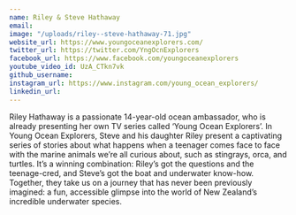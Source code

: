 ```yaml
---
name: Riley & Steve Hathaway
email: 
image: "/uploads/riley--steve-hathaway-71.jpg"
website_url: https://www.youngoceanexplorers.com/
twitter_url: https://twitter.com/YngOcnExplorers
facebook_url: https://www.facebook.com/youngoceanexplorers
youtube_video_id: UzA_CTkn7vk
github_username: 
instagram_url: https://www.instagram.com/young_ocean_explorers/
linkedin_url: 
---
```


Riley Hathaway is a passionate 14-year-old ocean ambassador, who is already presenting her own TV series called ‘Young Ocean Explorers’. In Young Ocean Explorers, Steve and his daughter Riley present a captivating series of stories about what happens when a teenager comes face to face with the marine animals we’re all curious about, such as stingrays, orca, and turtles. It’s a winning combination: Riley’s got the questions and the teenage-cred, and Steve’s got the boat and underwater know-how. Together, they take us on a journey that has never been previously imagined: a fun, accessible glimpse into the world of New Zealand’s incredible underwater species.
